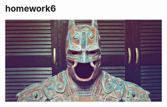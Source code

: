 # homework6

![alt text][logo]

[logo]: /homework6/batman-maya-kimbal-museum-fb.jpg "Logo Title Text 2"
